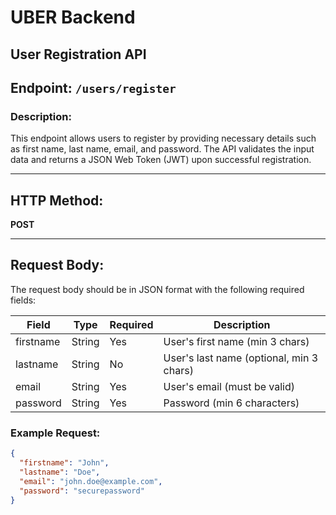 # UBER Backend

## User Registration API

## Endpoint: `/users/register`

### Description:
This endpoint allows users to register by providing necessary details such as first name, last name, email, and password. The API validates the input data and returns a JSON Web Token (JWT) upon successful registration.

---

## HTTP Method:
**POST**

---

## Request Body:
The request body should be in JSON format with the following required fields:

| Field      | Type   | Required | Description                          |
|------------|--------|----------|--------------------------------------|
| firstname  | String | Yes      | User's first name (min 3 chars)    |
| lastname   | String | No       | User's last name (optional, min 3 chars) |
| email      | String | Yes      | User's email (must be valid)       |
| password   | String | Yes      | Password (min 6 characters)        |

### Example Request:
```json
{
  "firstname": "John",
  "lastname": "Doe",
  "email": "john.doe@example.com",
  "password": "securepassword"
}
